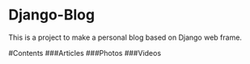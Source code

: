 # Django-Blog
This is a project to make a personal blog based on Django web frame.

#Contents
###Articles
###Photos
###Videos
